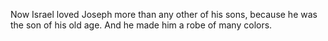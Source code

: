 Now Israel loved Joseph more than any other of his sons, because he was the son of his old age. And he made him a robe of many colors.
